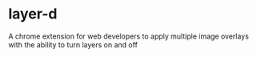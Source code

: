 layer-d
=======

A chrome extension for web developers to apply multiple image overlays with the ability to turn layers on and off